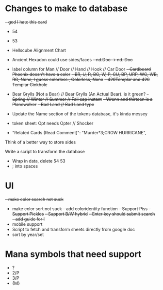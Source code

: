 # Changes to make to database
~~- god I hate this card~~
- 54
- 53
- Hellscube Alignment Chart
- Ancient Hexadon could use sides/faces
~~- nd.Doo -> nd. Doo~~
- label column for Man // Door // Hand // Hook // Car Door
~~- Cardboard Phoenix doesn't have a color~~
~~- BR, U, R, BG, W, P, GU, BP, URP, WG, WB, RG, None, I guess colorless., Colorless, None~~
~~- 420Templar and 420 Templar Ginkhole~~
- Bear Grylls (Not a Bear) // Bear Grylls (An Actual Bear). is it green?
~~- Spring // Winter // Summer // Fall cap instant~~
~~- Wrenn and thirteen is a Planewalker~~
~~- Bad Land // Bad Land type~~
- Update the Name section of the tokens database, it's kinda messey

- token sheet: Opt needs Opter // Shocker
- "Related Cards (Read Comment)": "Murder*3;CROW HURRICANE",


Think of a better way to store sides

Write a script to transform the database
- Wrap in data, delete 54 53
- ; into spaces


# UI
~~- make color search not suck~~
- ~~make color sort not suck~~
~~- add coloridentity function~~
~~- Support Piss~~
~~-Support Pickles~~
~~- Support B/W hybrid~~
~~- Enter key should submit search~~
~~- add guide for !~~
- mobile support
- Script to fetch and transform sheets directly from google doc
- sort by year/set

# Mana symbols that need support
- ?
- 2/P
- 3/P
- {M} 